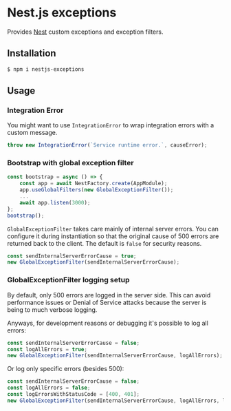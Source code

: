 # Nest.js exceptions

Provides [Nest](https://nestjs.com/) custom exceptions and exception filters.

## Installation

```bash
$ npm i nestjs-exceptions
```

## Usage

### Integration Error

You might want to use `IntegrationError` to wrap integration errors with a custom message.

```typescript
throw new IntegrationError(`Service runtime error.`, causeError);
```

### Bootstrap with global exception filter

```typescript
const bootstrap = async () => {
    const app = await NestFactory.create(AppModule);
    app.useGlobalFilters(new GlobalExceptionFilter());
    ...
    await app.listen(3000);
};
bootstrap();
```

`GlobalExceptionFilter` takes care mainly of internal server errors. 
You can configure it during instantiation so that the original cause of 500 errors are returned back to the client. The default is `false` for security reasons.

```typescript
const sendInternalServerErrorCause = true;
new GlobalExceptionFilter(sendInternalServerErrorCause);
```

### GlobalExceptionFilter logging setup
By default, only 500 errors are logged in the server side. 
This can avoid performance issues or Denial of Service attacks because the server is being to much verbose logging.

Anyways, for development reasons or debugging it's possible to log all errors:

```typescript
const sendInternalServerErrorCause = false;
const logAllErrors = true;
new GlobalExceptionFilter(sendInternalServerErrorCause, logAllErrors);
```

Or log only specific errors (besides 500):
```typescript
const sendInternalServerErrorCause = false;
const logAllErrors = false;
const logErrorsWithStatusCode = [400, 401];
new GlobalExceptionFilter(sendInternalServerErrorCause, logAllErrors, logErrorsWithStatusCode);
```
